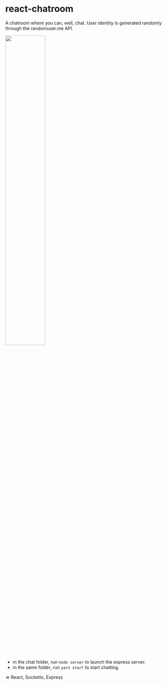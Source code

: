 # react-chatroom

A chatroom where you can, well, chat. User identity is generated randomly through the randomuser.me API.

<img src="https://db3pap004files.storage.live.com/y4mj2Ec5bJkSHiCNCE-UuK9TH2FZUMtDeI9pXKkv7E5m__2aIFNlKKiNJoLmi5lhmWbsxnFqOI3Q8gQxswK3Gykj7iyS51sBLWFHOUUFcGfrqHgdNsjqn5wdWCxRYyYKWlUJmD1B6_C0eWYoD6NQBIQwLR4VX2AJmRlM84j1k1j6rXfpKw5ImT4zCTvG5kZ3K6Z?width=1701&height=1058&cropmode=none" width="50%" height="50%">

- in the chat folder, run ```node server``` to launch the express server.
- in the same folder, run ```yarn start``` to start chatting.

=> React, SocketIo, Express
